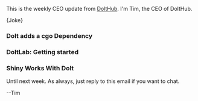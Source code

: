 This is the weekly CEO update from [DoltHub](https://www.dolthub.com/). I'm Tim, the CEO of DoltHub. 

{Joke}

### Dolt adds a cgo Dependency



### DoltLab: Getting started



### Shiny Works With Dolt



Until next week. As always, just reply to this email if you want to chat.

--Tim